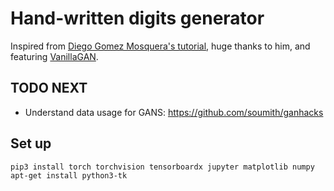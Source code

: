 # Hand-written digits generator
Inspired from [Diego Gomez Mosquera's tutorial](https://medium.com/ai-society/gans-from-scratch-1-a-deep-introduction-with-code-in-pytorch-and-tensorflow-cb03cdcdba0f), huge thanks to him, and featuring [VanillaGAN](https://arxiv.org/abs/1406.2661).

## TODO NEXT
- Understand data usage for GANS: https://github.com/soumith/ganhacks

## Set up
```shell
pip3 install torch torchvision tensorboardx jupyter matplotlib numpy
apt-get install python3-tk
```